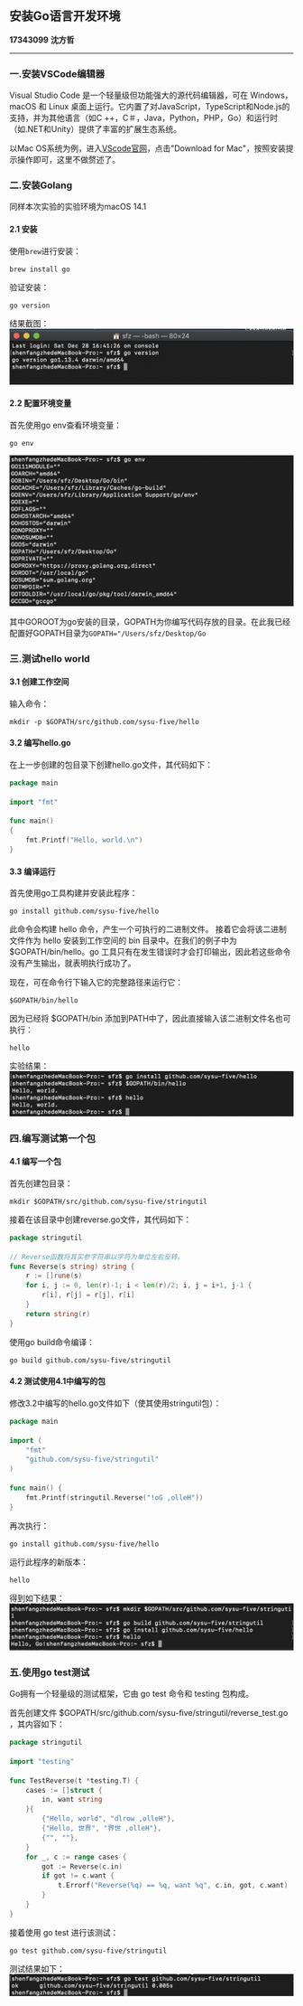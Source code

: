 ## 安装Go语言开发环境

**17343099**
**沈方哲**

****

### 一.安装VSCode编辑器

Visual Studio Code 是一个轻量级但功能强大的源代码编辑器，可在 Windows，macOS 和 Linux 桌面上运行。它内置了对JavaScript，TypeScript和Node.js的支持，并为其他语言（如C ++，C＃，Java，Python，PHP，Go）和运行时（如.NET和Unity）提供了丰富的扩展生态系统。  

以Mac OS系统为例，进入[VScode官网](https://code.visualstudio.com)，点击"Download for Mac"，按照安装提示操作即可，这里不做赘述了。  

### 二.安装Golang

同样本次实验的实验环境为macOS 14.1  

#### 2.1 安装

使用`brew`进行安装：
```
brew install go
```

验证安装：
```
go version
```

结果截图：
![go_version](go_version.png)

#### 2.2 配置环境变量

首先使用go env查看环境变量：
```
go env
```
![go_env](go_env.png)

其中GOROOT为go安装的目录，GOPATH为你编写代码存放的目录。在此我已经配置好GOPATH目录为`GOPATH="/Users/sfz/Desktop/Go`  

### 三.测试hello world

#### 3.1 创建工作空间

输入命令：
```
mkdir -p $GOPATH/src/github.com/sysu-five/hello
```

#### 3.2 编写hello.go

在上一步创建的包目录下创建hello.go文件，其代码如下：
```go
package main

import "fmt"

func main()
{
	fmt.Printf("Hello, world.\n")
}
```

#### 3.3 编译运行

首先使用go工具构建并安装此程序：
```
go install github.com/sysu-five/hello
```

此命令会构建 hello 命令，产生一个可执行的二进制文件。 接着它会将该二进制文件作为 hello 安装到工作空间的 bin 目录中。在我们的例子中为 $GOPATH/bin/hello。go 工具只有在发生错误时才会打印输出，因此若这些命令没有产生输出，就表明执行成功了。

现在，可在命令行下输入它的完整路径来运行它：
```
$GOPATH/bin/hello
```

因为已经将 $GOPATH/bin 添加到PATH中了，因此直接输入该二进制文件名也可执行：
```
hello
```

实验结果：
![实验结果](实验结果.png)  

### 四.编写测试第一个包

#### 4.1 编写一个包

首先创建包目录：
```
mkdir $GOPATH/src/github.com/sysu-five/stringutil
```

接着在该目录中创建reverse.go文件，其代码如下：
```go
package stringutil

// Reverse函数将其实参字符串以字符为单位左右反转。
func Reverse(s string) string {
	r := []rune(s)
	for i, j := 0, len(r)-1; i < len(r)/2; i, j = i+1, j-1 {
		r[i], r[j] = r[j], r[i]
	}
	return string(r)	
}
```

使用go build命令编译：
```
go build github.com/sysu-five/stringutil
```

#### 4.2 测试使用4.1中编写的包

修改3.2中编写的hello.go文件如下（使其使用stringutil包）：
```go
package main

import (
	"fmt"
	"github.com/sysu-five/stringutil"
)

func main() {
	fmt.Printf(stringutil.Reverse("!oG ,olleH"))
}
```

再次执行：
```
go install github.com/sysu-five/hello
```

运行此程序的新版本：
```
hello
```

得到如下结果：
![实验结果2](实验结果2.png)

### 五.使用go test测试

Go拥有一个轻量级的测试框架，它由 go test 命令和 testing 包构成。

首先创建文件 $GOPATH/src/github.com/sysu-five/stringutil/reverse_test.go ，其内容如下：
```go
package stringutil

import "testing"

func TestReverse(t *testing.T) {
	cases := []struct {
		in, want string
	}{
		{"Hello, world", "dlrow ,olleH"},
		{"Hello, 世界", "界世 ,olleH"},
		{"", ""},
	}
	for _, c := range cases {
		got := Reverse(c.in)
		if got != c.want {
			t.Errorf("Reverse(%q) == %q, want %q", c.in, got, c.want)
		}
	}
}
```

接着使用 go test 进行该测试：
```
go test github.com/sysu-five/stringutil
```

测试结果如下：
![go_test](go_test.png)
